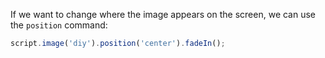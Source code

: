 If we want to change where the image appears on the screen, we can use the `position` command:

```js
script.image('diy').position('center').fadeIn();
```
